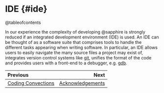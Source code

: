 # IDE {#ide}

@tableofcontents

In our experience the complexity of developing @sapphire is strongly reduced if
an integrated development environment (IDE) is used. An IDE can be thought of as
a software suite that comprises tools to handle the different tasks appearing
when writing software. In particular, an IDE allows users to easily navigate the
many source files a project may exist of, integrates version control systems
like [git](https://git-scm.com/), unifies the format of the code and provides
users with a front-end to a debugger, e.g. [gdb](https://sourceware.org/gdb/).

<div class="section_buttons">

| Previous                                  |                                  Next |
|:------------------------------------------|--------------------------------------:|
| [Coding Convections](#coding-conventions) | [Acknowledgements](#acknowledgements) |

</div>

